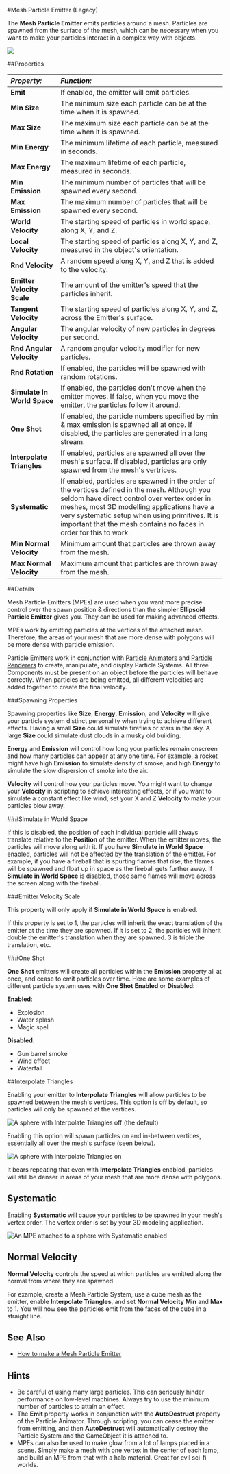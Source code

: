 #Mesh Particle Emitter (Legacy)


The __Mesh Particle Emitter__ emits particles around a mesh. Particles are spawned from the surface of the mesh, which can be necessary when you want to make your particles interact in a complex way with objects.


![](../uploads/Main/Inspector-MeshPE.png) 


##Properties


|**_Property:_** |**_Function:_** |
|:---|:---|
|__Emit__ |If enabled, the emitter will emit particles. |
|__Min Size__ |The minimum size each particle can be at the time when it is spawned. |
|__Max Size__ |The maximum size each particle can be at the time when it is spawned. |
|__Min Energy__ |The minimum lifetime of each particle, measured in seconds. |
|__Max Energy__ |The maximum lifetime of each particle, measured in seconds. |
|__Min Emission__ |The minimum number of particles that will be spawned every second. |
|__Max Emission__ |The maximum number of particles that will be spawned every second. |
|__World Velocity__ |The starting speed of particles in world space, along X, Y, and Z. |
|__Local Velocity__ |The starting speed of particles along X, Y, and Z, measured in the object's orientation. |
|__Rnd Velocity__ |A random speed along X, Y, and Z that is added to the velocity. |
|__Emitter Velocity Scale__ |The amount of the emitter's speed that the particles inherit. |
|__Tangent Velocity__ |The starting speed of particles along X, Y, and Z, across the Emitter's surface. |
|__Angular Velocity__ |The angular velocity of new particles in degrees per second.|
|__Rnd Angular Velocity__ |A random angular velocity modifier for new particles.|
|__Rnd Rotation__ |If enabled, the particles will be spawned with random rotations.|
|__Simulate In World Space__ |If enabled, the particles don't move when the emitter moves. If false, when you move the emitter, the particles follow it around. |
|__One Shot__ |If enabled, the particle numbers specified by min & max emission is spawned all at once. If disabled, the particles are generated in a long stream. |
|__Interpolate Triangles__ |If enabled, particles are spawned all over the mesh's surface. If disabled, particles are only spawned from the mesh's vertrices. |
|__Systematic__ |If enabled, particles are spawned in the order of the vertices defined in the mesh. Although you seldom have direct control over vertex order in meshes, most 3D modelling applications have a very systematic setup when using primitives. It is important that the mesh contains no faces in order for this to work. |
|__Min Normal Velocity__ |Minimum amount that particles are thrown away from the mesh. |
|__Max Normal Velocity__ |Maximum amount that particles are thrown away from the mesh. |


##Details

Mesh Particle Emitters (MPEs) are used when you want more precise control over the spawn position & directions than the simpler __Ellipsoid Particle Emitter__ gives you. They can be used for making advanced effects.

MPEs work by emitting particles at the vertices of the attached mesh. Therefore, the areas of your mesh that are more dense with polygons will be more dense with particle emission.

Particle Emitters work in conjunction with [Particle Animators](class-ParticleAnimator) and [Particle Renderers](class-ParticleRenderer) to create, manipulate, and display Particle Systems. All three Components must be present on an object before the particles will behave correctly. When particles are being emitted, all different velocities are added together to create the final velocity.


###Spawning Properties

Spawning properties like __Size__, __Energy__, __Emission__, and __Velocity__ will give your particle system distinct personality when trying to achieve different effects. Having a small __Size__ could simulate fireflies or stars in the sky. A large __Size__ could simulate dust clouds in a musky old building.

__Energy__ and __Emission__ will control how long your particles remain onscreen and how many particles can appear at any one time. For example, a rocket might have high __Emission__ to simulate density of smoke, and high __Energy__ to simulate the slow dispersion of smoke into the air.

__Velocity__ will control how your particles move. You might want to change your __Velocity__ in scripting to achieve interesting effects, or if you want to simulate a constant effect like wind, set your X and Z __Velocity__ to make your particles blow away.


###Simulate in World Space

If this is disabled, the position of each individual particle will always translate relative to the __Position__ of the emitter. When the emitter moves, the particles will move along with it. If you have __Simulate in World Space__ enabled, particles will not be affected by the translation of the emitter. For example, if you have a fireball that is spurting flames that rise, the flames will be spawned and float up in space as the fireball gets further away. If __Simulate in World Space__ is disabled, those same flames will move across the screen along with the fireball.


###Emitter Velocity Scale

This property will only apply if __Simulate in World Space__ is enabled.

If this property is set to 1, the particles will inherit the exact translation of the emitter at the time they are spawned. If it is set to 2, the particles will inherit double the emitter's translation when they are spawned. 3 is triple the translation, etc.


###One Shot

__One Shot__ emitters will create all particles within the __Emission__ property all at once, and cease to emit particles over time. Here are some examples of different particle system uses with __One Shot__ __Enabled__ or __Disabled__:

__Enabled__:

* Explosion
* Water splash
* Magic spell

__Disabled__:

* Gun barrel smoke
* Wind effect
* Waterfall



##Interpolate Triangles

Enabling your emitter to __Interpolate Triangles__ will allow particles to be spawned between the mesh's vertices. This option is off by default, so particles will only be spawned at the vertices.


![A sphere with Interpolate Triangles off (the default)](../uploads/Main/MeshPE-InterpolateOff.jpg) 

Enabling this option will spawn particles on and in-between vertices, essentially all over the mesh's surface (seen below).


![A sphere with Interpolate Triangles on](../uploads/Main/MeshPE-InterpolateOn.jpg) 

It bears repeating that even with __Interpolate Triangles__ enabled, particles will still be denser in areas of your mesh that are more dense with polygons.


Systematic
----------


Enabling __Systematic__ will cause your particles to be spawned in your mesh's vertex order. The vertex order is set by your 3D modeling application.


![An MPE attached to a sphere with Systematic enabled](../uploads/Main/MeshPE-Systematic.jpg) 


Normal Velocity
---------------


__Normal Velocity__ controls the speed at which particles are emitted along the normal from where they are spawned.

For example, create a Mesh Particle System, use a cube mesh as the emitter, enable __Interpolate Triangles__, and set __Normal Velocity Min__ and __Max__ to 1. You will now see the particles emit from the faces of the cube in a straight line.


See Also
--------


* [How to make a Mesh Particle Emitter](HOWTO-MeshParticleEmitter)


Hints
-----

* Be careful of using many large particles. This can seriously hinder performance on low-level machines. Always try to use the minimum number of particles to attain an effect.
* The __Emit__ property works in conjunction with the __AutoDestruct__ property of the Particle Animator. Through scripting, you can cease the emitter from emitting, and then __AutoDestruct__ will automatically destroy the Particle System and the GameObject it is attached to.
* MPEs can also be used to make glow from a lot of lamps placed in a scene. Simply make a mesh with one vertex in the center of each lamp, and build an MPE from that with a halo material. Great for evil sci-fi worlds.
